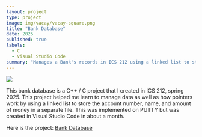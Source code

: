 ```yaml
---
layout: project
type: project
image: img/vacay/vacay-square.png
title: "Bank Database"
date: 2025
published: true
labels:
  - C
  - Visual Studio Code
summary: "Manages a Bank's records in ICS 212 using a linked list to store, add, delete, and find bank account records."
---
```


<img class="img-fluid" src="../img/vacay/vacay-home-page.png"> 

This bank database is a C++ / C project that I created in ICS 212, spring 2025. This project helped me learn to manage data as well as how pointers work by using a linked list to store the account number, name, and amount of money in a separate file. This was implemented on PUTTY but was created in Visual Studio Code in about a month. 

Here is the project: <a href="https://github.com/KateHamada/Bank-Database.git">Bank Database</a>
